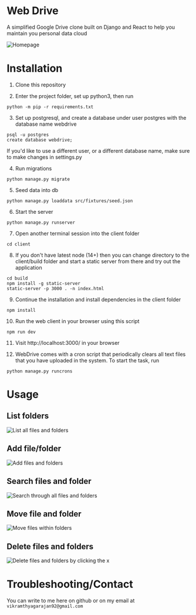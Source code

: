 # Web Drive

A simplified Google Drive clone built on Django and React to help you maintain you personal data cloud

![Homepage](https://raw.githubusercontent.com/vikramthyagarajan/web-drive/master/server/uploads/wd-hierarchy.png)

# Installation

1. Clone this repository

2. Enter the project folder, set up python3, then run
```
python -m pip -r requirements.txt
```

3. Set up postgresql, and create a database under user postgres with the database name webdrive
```
psql -u postgres
create database webdrive;
```

If you'd like to use a different user, or a different database name, make sure to make changes in settings.py

4. Run migrations
```
python manage.py migrate
```

5. Seed data into db
```
python manage.py loaddata src/fixtures/seed.json
```

6. Start the server
```
python manage.py runserver
```

7. Open another terminal session into the client folder
```
cd client
```

8. If you don't have latest node (14+) then you can change directory to the client/build folder and start a static server from there and try out the application
```
cd build
npm install -g static-server
static-server -p 3000 . -n index.html
```

9. Continue the installation and install dependencies in the client folder
```
npm install
```

10. Run the web client in your browser using this script
```
npm run dev
```

11. Visit http://localhost:3000/ in your browser

12. WebDrive comes with a cron script that periodically clears all text files that you have uploaded in the system. To start the task, run
```
python manage.py runcrons
```

# Usage

## List folders
![List all files and folders](https://raw.githubusercontent.com/vikramthyagarajan/web-drive/master/server/uploads/wd-home.png)

## Add file/folder
![Add files and folders](https://raw.githubusercontent.com/vikramthyagarajan/web-drive/master/server/uploads/wd-add.png)

## Search files and folder
![Search through all files and folders](https://raw.githubusercontent.com/vikramthyagarajan/web-drive/master/server/uploads/wd-search.png)

## Move file and folder
![Move files within folders](https://raw.githubusercontent.com/vikramthyagarajan/web-drive/master/server/uploads/wd-move.png)

## Delete files and folders
![Delete files and folders by clicking the x](https://raw.githubusercontent.com/vikramthyagarajan/web-drive/master/server/uploads/wd-hierarchy.png)


# Troubleshooting/Contact

You can write to me here on github or on my email at `vikramthyagarajan92@gmail.com`